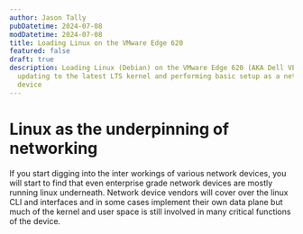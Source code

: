 ```yaml
---
author: Jason Tally
pubDatetime: 2024-07-08
modDatetime: 2024-07-08
title: Loading Linux on the VMware Edge 620
featured: false
draft: true
description: Loading Linux (Debian) on the VMware Edge 620 (AKA Dell VEP 1425),
  updating to the latest LTS kernel and performing basic setup as a network
  device
---
```

# Linux as the underpinning of networking

If you start digging into the inter workings of various network devices, you will start to find that even enterprise grade network devices are mostly running linux underneath. Network device vendors will cover over the linux CLI and interfaces and in some cases implement their own data plane but much of the kernel and user space is still involved in many critical functions of the device.